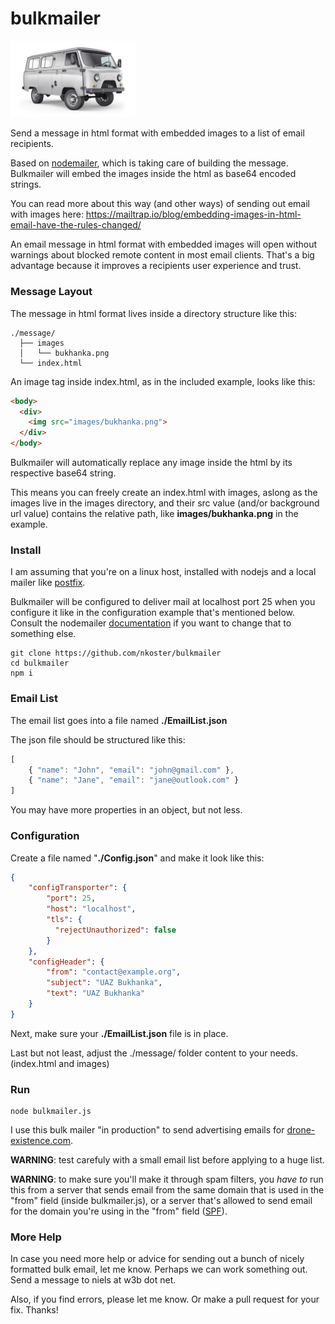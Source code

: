 # bulkmailer

<img src="https://raw.githubusercontent.com/nkoster/bulkmailer/master/message/images/bukhanka.png" alt="UAZ Bukhanka" width="200"/>

Send a message in html format with embedded images to a list of email recipients.

Based on [nodemailer](https://nodemailer.com/), which is taking care of
building the message. Bulkmailer will embed the images inside the html as base64 encoded strings.

You can read more about this way (and other ways) of sending out email with images here: https://mailtrap.io/blog/embedding-images-in-html-email-have-the-rules-changed/

An email message in html format with embedded images will open without warnings about blocked remote content in most email clients.
That's a big advantage because it improves a recipients user experience and trust.

### Message Layout

The message in html format lives inside a directory structure like this:

```
./message/
  ├── images
  │   └── bukhanka.png
  └── index.html
```

An image tag inside index.html, as in the included example, looks like this:

```html
<body>
  <div>
    <img src="images/bukhanka.png">
  </div>
</body>
```

Bulkmailer will automatically replace any image inside the html by its respective base64 string.

This means you can freely create an index.html with images, aslong as the images live in the images directory,
and their src value (and/or background url value) contains the relative path, like **images/bukhanka.png** in the example.

### Install

I am assuming that you're on a linux host, installed with nodejs and a local mailer like [postfix](https://mailtrap.io/blog/postfix-sendmail-exim/).

Bulkmailer will be configured to deliver mail at localhost port 25 when you configure it like in the configuration example that's mentioned below.
Consult the nodemailer [documentation](https://nodemailer.com/smtp/) if you want to change that to something else.

```
git clone https://github.com/nkoster/bulkmailer
cd bulkmailer
npm i
```

### Email List

The email list goes into a file named **./EmailList.json**

The json file should be structured like this:

```javascript
[
    { "name": "John", "email": "john@gmail.com" },
    { "name": "Jane", "email": "jane@outlook.com" }
]
```

You may have more properties in an object, but not less.

### Configuration

Create a file named "**./Config.json**" and make it look like this:

```json
{
    "configTransporter": {
        "port": 25,
        "host": "localhost",
        "tls": {
          "rejectUnauthorized": false
        }
    },
    "configHeader": {
        "from": "contact@example.org",
        "subject": "UAZ Bukhanka",
        "text": "UAZ Bukhanka"
    }
}
```

Next, make sure your **./EmailList.json** file is in place.

Last but not least, adjust the ./message/ folder content to your needs. (index.html and images)

### Run

```
node bulkmailer.js
```

I use this bulk mailer "in production" to send advertising emails for [drone-existence.com](https://drone-existence.com).

**WARNING**: test carefuly with a small email list before applying to a huge list.

**WARNING**: to make sure you'll make it through spam filters, you _have to_ run this from a server that sends email from the same domain that is used in the "from" field (inside bulkmailer.js), or a server that's allowed to send email for the domain you're using in the "from" field ([SPF](https://en.wikipedia.org/wiki/Sender_Policy_Framework)).

### More Help

In case you need more help or advice for sending out a bunch of nicely formatted bulk email, let me know.
Perhaps we can work something out. Send a message to niels at w3b dot net.

Also, if you find errors, please let me know. Or make a pull request for your fix. Thanks!
